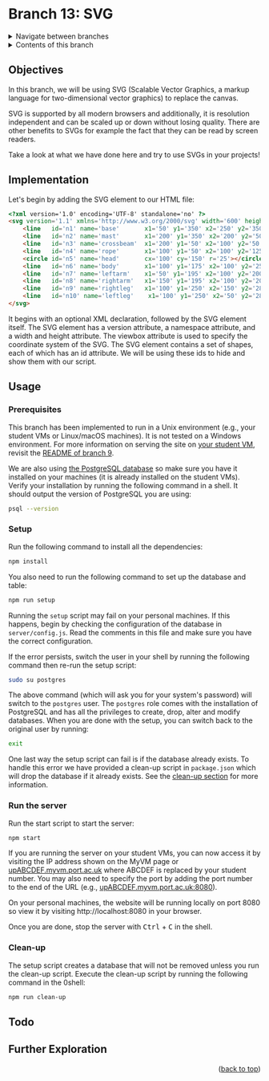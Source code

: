 <div id="top"></div>

<!-- BRANCH TITLE -->

# Branch 13: SVG

<!-- Navigation -->
<details>
  <summary>Navigate between branches</summary>  
  <nav class="menu">
    <li><a href="https://github.com/manighahrmani/hangman-in-branches">Intro</a></li>
    <li><a href="https://github.com/portsoc/hangman-in-branches/tree/0">0: Variables</a></li>
    <li><a href="https://github.com/portsoc/hangman-in-branches/tree/1">1: Functions</a></li>
    <li><a href="https://github.com/portsoc/hangman-in-branches/tree/2">2: NPM</a></li>
    <li><a href="https://github.com/portsoc/hangman-in-branches/tree/3">3: DOM</a></li>
    <li><a href="https://github.com/portsoc/hangman-in-branches/tree/4">4: Events</a></li>
    <li><a href="https://github.com/portsoc/hangman-in-branches/tree/5">5: Debugging</a></li>
    <li><a href="https://github.com/portsoc/hangman-in-branches/tree/6">6: Canvas</a></li>
    <li><a href="https://github.com/portsoc/hangman-in-branches/tree/7">7: Modularisation</a></li>
    <li><a href="https://github.com/portsoc/hangman-in-branches/tree/8">8: Server Part 1</a></li>
    <li><a href="https://github.com/portsoc/hangman-in-branches/tree/9">9: Server Part 2</a></li>
    <li><a href="https://github.com/portsoc/hangman-in-branches/tree/10">10: Style</a></li>
    <li><a href="https://github.com/portsoc/hangman-in-branches/tree/11">11: Linting</a></li>
    <li><a href="https://github.com/portsoc/hangman-in-branches/tree/12">12: Database</a></li>
    <li>13: SVG (this branch)</li>
  </nav>
</details>

<!-- TABLE OF CONTENTS -->
<details>
  <summary>Contents of this branch</summary>
  <ol>
    <li><a href="#objectives">Objectives</a></li>
    <li><a href="#implementation">Implementation</a>
    <li><a href="#usage">Usage</a></li>
    <li><a href="#todo">Todo</a></li>
    <li><a href="#further-exploration">Further Exploration</a></li>
  </ol>
</details>

## Objectives

In this branch, we will be using SVG (Scalable Vector Graphics, a markup language for two-dimensional vector graphics) to replace the canvas.

SVG is supported by all modern browsers and additionally, it is resolution independent and can be scaled up or down without losing quality. 
There are other benefits to SVGs for example the fact that they can be read by screen readers.

Take a look at what we have done here and try to use SVGs in your projects!

## Implementation

Let's begin by adding the SVG element to our HTML file:

```html
<?xml version='1.0' encoding='UTF-8' standalone='no' ?>
<svg version='1.1' xmlns='http://www.w3.org/2000/svg' width='600' height='800' viewbox='0 0 300 400'>
    <line   id='n1' name='base'       x1='50' y1='350' x2='250' y2='350'></line>
    <line   id='n2' name='mast'       x1='200' y1='350' x2='200' y2='50'></line>
    <line   id='n3' name='crossbeam'  x1='200' y1='50' x2='100' y2='50'></line>
    <line   id='n4' name='rope'       x1='100' y1='50' x2='100' y2='125'></line>
    <circle id='n5' name='head'       cx='100' cy='150' r='25'></circle>            
    <line   id='n6' name='body'       x1='100' y1='175' x2='100' y2='250'></line>
    <line   id='n7' name='leftarm'    x1='50' y1='195' x2='100' y2='200'></line>
    <line   id='n8' name='rightarm'   x1='150' y1='195' x2='100' y2='200'></line>
    <line   id='n9' name='rightleg'   x1='100' y1='250' x2='150' y2='285'></line>
    <line   id='n10' name='leftleg'    x1='100' y1='250' x2='50' y2='285'></line>
</svg>
```

It begins with an optional XML declaration, followed by the SVG element itself. 
The SVG element has a version attribute, a namespace attribute, and a width and height attribute.
The viewbox attribute is used to specify the coordinate system of the SVG.
The SVG element contains a set of shapes, each of which has an id attribute. 
We will be using these ids to hide and show them with our script.

## Usage

### Prerequisites

This branch has been implemented to run in a Unix environment (e.g., your student VMs or Linux/macOS machines).
It is not tested on a Windows environment.
For more information on serving the site on [your student VM](http://port.ac.uk/myvm), revisit the [README of branch 9](https://github.com/portsoc/hangman-in-branches/tree/9#host-this-site).

We are also using [the PostgreSQL database](https://www.postgresql.org/download/) so make sure you have it installed on your machines (it is already installed on the student VMs).
Verify your installation by running the following command in a shell. It should output the version of PostgreSQL you are using:

```bash
psql --version
```

### Setup

Run the following command to install all the dependencies:

```bash
npm install
```

You also need to run the following command to set up the database and table:

```bash
npm run setup
```

Running the `setup` script may fail on your personal machines.
If this happens, begin by checking the configuration of the database in `server/config.js`.
Read the comments in this file and make sure you have the correct configuration.

If the error persists, switch the user in your shell by running the following command then re-run the setup script:

```bash
sudo su postgres
```

The above command (which will ask you for your system's password) will switch to the `postgres` user.
The `postgres` role comes with the installation of PostgreSQL and has all the privileges to create, drop, alter and modify databases.
When you are done with the setup, you can switch back to the original user by running:

```bash
exit
```

One last way the setup script can fail is if the database already exists.
To handle this error we have provided a clean-up script in `package.json` which will drop the database if it already exists.
See the [clean-up section](#cleanup) for more information.

### Run the server

Run the start script to start the server:

```bash
npm start
```

If you are running the server on your student VMs, you can now access it by visiting the IP address shown on the MyVM page or [upABCDEF.myvm.port.ac.uk](upABCDEF.myvm.port.ac.uk) where ABCDEF is replaced by your student number.
You may also need to specify the port by adding the port number to the end of the URL (e.g., [upABCDEF.myvm.port.ac.uk:8080](upABCDEF.myvm.port.ac.uk:8080)).

On your personal machines, the website will be running locally on port 8080 so view it by visiting http://localhost:8080 in your browser.

Once you are done, stop the server with <kbd>Ctrl</kbd> + <kbd>C</kbd> in the shell.

### Clean-up

The setup script creates a database that will not be removed unless you run the clean-up script.
Execute the clean-up script by running the following command in the 0shell:

```bash
npm run clean-up
```

## Todo

## Further Exploration

<p align="right">(<a href="#top">back to top</a>)</p>
